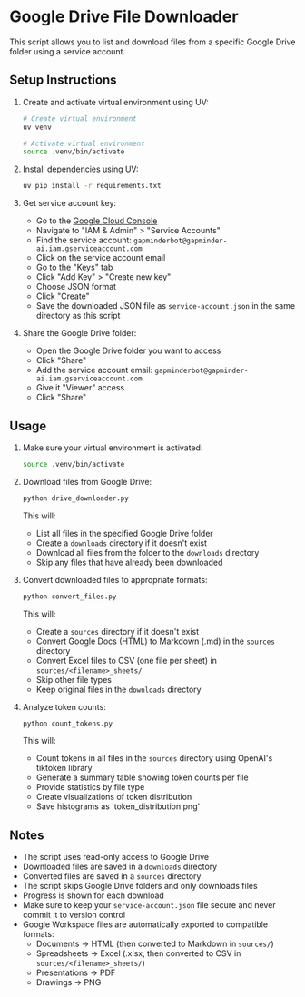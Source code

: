 # Google Drive File Downloader

This script allows you to list and download files from a specific Google Drive folder using a service account.

## Setup Instructions

1. Create and activate virtual environment using UV:
   ```bash
   # Create virtual environment
   uv venv
   
   # Activate virtual environment
   source .venv/bin/activate
   ```

2. Install dependencies using UV:
   ```bash
   uv pip install -r requirements.txt
   ```

3. Get service account key:
   - Go to the [Google Cloud Console](https://console.cloud.google.com/)
   - Navigate to "IAM & Admin" > "Service Accounts"
   - Find the service account: `gapminderbot@gapminder-ai.iam.gserviceaccount.com`
   - Click on the service account email
   - Go to the "Keys" tab
   - Click "Add Key" > "Create new key"
   - Choose JSON format
   - Click "Create"
   - Save the downloaded JSON file as `service-account.json` in the same directory as this script

4. Share the Google Drive folder:
   - Open the Google Drive folder you want to access
   - Click "Share"
   - Add the service account email: `gapminderbot@gapminder-ai.iam.gserviceaccount.com`
   - Give it "Viewer" access
   - Click "Share"

## Usage

1. Make sure your virtual environment is activated:
   ```bash
   source .venv/bin/activate
   ```

2. Download files from Google Drive:
   ```bash
   python drive_downloader.py
   ```
   This will:
   - List all files in the specified Google Drive folder
   - Create a `downloads` directory if it doesn't exist
   - Download all files from the folder to the `downloads` directory
   - Skip any files that have already been downloaded

3. Convert downloaded files to appropriate formats:
   ```bash
   python convert_files.py
   ```
   This will:
   - Create a `sources` directory if it doesn't exist
   - Convert Google Docs (HTML) to Markdown (.md) in the `sources` directory
   - Convert Excel files to CSV (one file per sheet) in `sources/<filename>_sheets/`
   - Skip other file types
   - Keep original files in the `downloads` directory

4. Analyze token counts:
   ```bash
   python count_tokens.py
   ```
   This will:
   - Count tokens in all files in the `sources` directory using OpenAI's tiktoken library
   - Generate a summary table showing token counts per file
   - Provide statistics by file type
   - Create visualizations of token distribution
   - Save histograms as 'token_distribution.png'

## Notes

- The script uses read-only access to Google Drive
- Downloaded files are saved in a `downloads` directory
- Converted files are saved in a `sources` directory
- The script skips Google Drive folders and only downloads files
- Progress is shown for each download
- Make sure to keep your `service-account.json` file secure and never commit it to version control
- Google Workspace files are automatically exported to compatible formats:
  - Documents → HTML (then converted to Markdown in `sources/`)
  - Spreadsheets → Excel (.xlsx, then converted to CSV in `sources/<filename>_sheets/`)
  - Presentations → PDF
  - Drawings → PNG 
